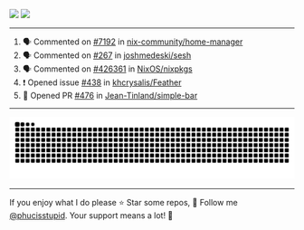 ![](https://github-readme-stats.vercel.app/api?username=phucisstupid&show_icons=true&theme=catppuccin_mocha)
![](https://streak-stats.demolab.com?user=phucisstupid&theme=catppuccin_mocha)

---

<!--START_SECTION:activity-->
1. 🗣 Commented on [#7192](https://github.com/nix-community/home-manager/issues/7192#issuecomment-3111823400) in [nix-community/home-manager](https://github.com/nix-community/home-manager)
2. 🗣 Commented on [#267](https://github.com/joshmedeski/sesh/issues/267#issuecomment-3111816288) in [joshmedeski/sesh](https://github.com/joshmedeski/sesh)
3. 🗣 Commented on [#426361](https://github.com/NixOS/nixpkgs/pull/426361#issuecomment-3095126041) in [NixOS/nixpkgs](https://github.com/NixOS/nixpkgs)
4. ❗ Opened issue [#438](https://github.com/khcrysalis/Feather/issues/438) in [khcrysalis/Feather](https://github.com/khcrysalis/Feather)
5. 💪 Opened PR [#476](https://github.com/Jean-Tinland/simple-bar/pull/476) in [Jean-Tinland/simple-bar](https://github.com/Jean-Tinland/simple-bar)
<!--END_SECTION:activity-->

---

<picture>
  <source media="(prefers-color-scheme: dark)" srcset="https://raw.githubusercontent.com/phucisstupid/phucisstupid/output/github-contribution-grid-snake-dark.svg">
  <source media="(prefers-color-scheme: light)" srcset="https://raw.githubusercontent.com/phucisstupid/phucisstupid/output/github-contribution-grid-snake.svg">
  <img alt="GitHub Contribution Grid Snake" src="https://raw.githubusercontent.com/phucisstupid/phucisstupid/output/github-contribution-grid-snake.svg">
</picture>

---

If you enjoy what I do please ⭐ Star some repos, 👤 Follow me [@phucisstupid](https://github.com/phucisstupid). Your support means a lot! 💙
